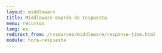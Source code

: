 ```yaml
---
layout: middleware
title: Middleware exprés de respuesta
menu: recursos
lang: es
redirect_from: /resources/middleware/response-time.html
module: hora-respuesta
---
```


